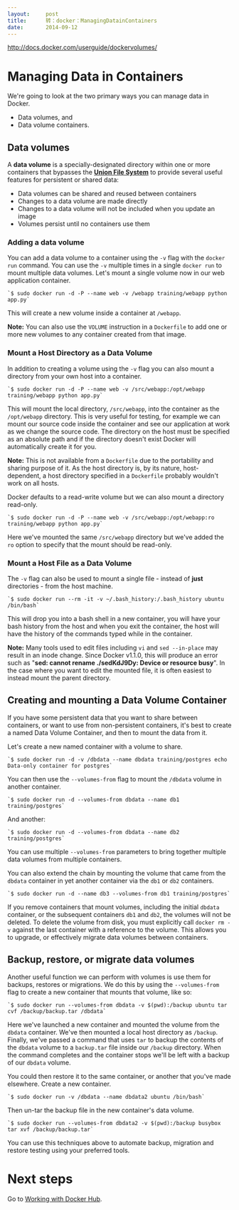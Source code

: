 ```yaml
---
layout:     post
title:      转：docker：ManagingDatainContainers
date:       2014-09-12
---
```

http://docs.docker.com/userguide/dockervolumes/

# Managing Data in Containers

We're going to look at the two primary ways you can manage data in Docker.

- Data volumes, and
- Data volume containers.

## Data volumes

A **data volume** is a specially-designated directory within one or more containers that bypasses the [**Union File System**](http://docs.docker.com/terms/layer/#ufs-def) to provide several useful features for persistent or shared data:

- Data volumes can be shared and reused between containers
- Changes to a data volume are made directly
- Changes to a data volume will not be included when you update an image
- Volumes persist until no containers use them

### Adding a data volume

You can add a data volume to a container using the `-v` flag with the `docker run` command. You can use the `-v` multiple times in a single `docker run` to mount multiple data volumes. Let's mount a single volume now in our web application container.

```
`$ sudo docker run -d -P --name web -v /webapp training/webapp python app.py`
```

This will create a new volume inside a container at `/webapp`.

> 
**Note:** You can also use the `VOLUME` instruction in a `Dockerfile` to add one or more new volumes to any container created from that image.


### Mount a Host Directory as a Data Volume

In addition to creating a volume using the `-v` flag you can also mount a directory from your own host into a container.

```
`$ sudo docker run -d -P --name web -v /src/webapp:/opt/webapp training/webapp python app.py`
```

This will mount the local directory, `/src/webapp`, into the container as the `/opt/webapp` directory. This is very useful for testing, for example we can mount our source code inside the container and see our application at work as we change the source code. The directory on the host must be specified as an absolute path and if the directory doesn't exist Docker will automatically create it for you.

> 
**Note:** This is not available from a `Dockerfile` due to the portability and sharing purpose of it. As the host directory is, by its nature, host-dependent, a host directory specified in a `Dockerfile` probably wouldn't work on all hosts.


Docker defaults to a read-write volume but we can also mount a directory read-only.

```
`$ sudo docker run -d -P --name web -v /src/webapp:/opt/webapp:ro training/webapp python app.py`
```

Here we've mounted the same `/src/webapp` directory but we've added the `ro` option to specify that the mount should be read-only.

### Mount a Host File as a Data Volume

The `-v` flag can also be used to mount a single file - instead of **just** directories - from the host machine.

```
`$ sudo docker run --rm -it -v ~/.bash_history:/.bash_history ubuntu /bin/bash`
```

This will drop you into a bash shell in a new container, you will have your bash history from the host and when you exit the container, the host will have the history of the commands typed while in the container.

> 
**Note:** Many tools used to edit files including `vi` and `sed --in-place` may result in an inode change. Since Docker v1.1.0, this will produce an error such as "**sed: cannot rename ./sedKdJ9Dy: Device or resource busy**". In the case where you want to edit the mounted file, it is often easiest to instead mount the parent directory.


## Creating and mounting a Data Volume Container

If you have some persistent data that you want to share between containers, or want to use from non-persistent containers, it's best to create a named Data Volume Container, and then to mount the data from it.

Let's create a new named container with a volume to share.

```
`$ sudo docker run -d -v /dbdata --name dbdata training/postgres echo Data-only container for postgres`
```

You can then use the `--volumes-from` flag to mount the `/dbdata` volume in another container.

```
`$ sudo docker run -d --volumes-from dbdata --name db1 training/postgres`
```

And another:

```
`$ sudo docker run -d --volumes-from dbdata --name db2 training/postgres`
```

You can use multiple `--volumes-from` parameters to bring together multiple data volumes from multiple containers.

You can also extend the chain by mounting the volume that came from the `dbdata` container in yet another container via the `db1` or `db2` containers.

```
`$ sudo docker run -d --name db3 --volumes-from db1 training/postgres`
```

If you remove containers that mount volumes, including the initial `dbdata` container, or the subsequent containers `db1` and `db2`, the volumes will not be deleted. To delete the volume from disk, you must explicitly call `docker rm -v` against the last container with a reference to the volume. This allows you to upgrade, or effectively migrate data volumes between containers.

## Backup, restore, or migrate data volumes

Another useful function we can perform with volumes is use them for backups, restores or migrations. We do this by using the `--volumes-from` flag to create a new container that mounts that volume, like so:

```
`$ sudo docker run --volumes-from dbdata -v $(pwd):/backup ubuntu tar cvf /backup/backup.tar /dbdata`
```

Here we've launched a new container and mounted the volume from the `dbdata` container. We've then mounted a local host directory as `/backup`. Finally, we've passed a command that uses `tar` to backup the contents of the `dbdata` volume to a `backup.tar` file inside our `/backup` directory. When the command completes and the container stops we'll be left with a backup of our `dbdata` volume.

You could then restore it to the same container, or another that you've made elsewhere. Create a new container.

```
`$ sudo docker run -v /dbdata --name dbdata2 ubuntu /bin/bash`
```

Then un-tar the backup file in the new container's data volume.

```
`$ sudo docker run --volumes-from dbdata2 -v $(pwd):/backup busybox tar xvf /backup/backup.tar`
```

You can use this techniques above to automate backup, migration and restore testing using your preferred tools.

# Next steps

Go to [Working with Docker Hub](http://docs.docker.com/userguide/dockerrepos).
